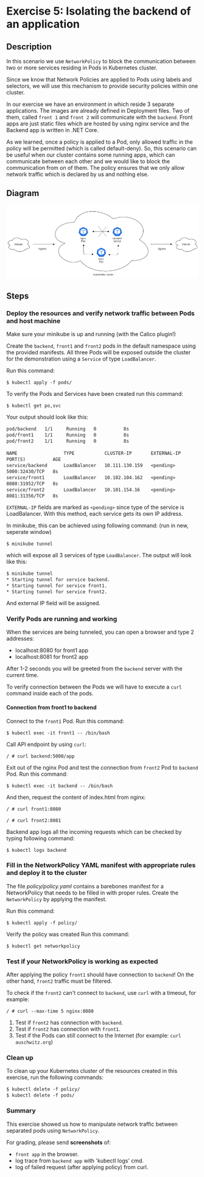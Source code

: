 # Exercise 5: Isolating the backend of an application

## Description
In this scenario we use `NetworkPolicy`  to block the communication between two or more services residing in Pods in Kubernetes cluster.

Since we know that Network Policies are applied to Pods using labels and selectors, we will use this mechanism to provide security policies within one cluster.

In our exercise we have an environment in which reside 3 separate applications.
The images are already defined in Deployment files. Two of them, called `front 1` and `front 2` will communicate with the `backend`. Front apps are just static files which are hosted by using nginx service and the Backend app is written in .NET Core.

As we learned, once a policy is applied to a Pod, only allowed traffic in the policy will be permitted (which is called default-deny). So, this scenario can be useful when our cluster contains some running apps, which can communicate between each other and we would like to block the communication from on of them. The policy ensures that we only allow network traffic which is declared by us and nothing else. 

## Diagram
![](https://raw.githubusercontent.com/Blackweather/kubernetes-network-policy/master/ex5-backend-isolation/img/arch-diagram.png)

## Steps
### Deploy the resources and verify network traffic between Pods and host machine
Make sure your minikube is up and running (with the Calico plugin!)

Create the `backend`, `front1` and `front2` pods in the default namespace using the provided manifests.
All three Pods will be exposed outside the cluster for the demonstration using a `Service` of type `LoadBalancer`.

Run this command:
```
$ kubectl apply -f pods/
```

To verify the Pods and Services have been created run this command:
```
$ kubectl get po,svc
```

Your output should look like this:
```
pod/backend   1/1     Running   0          8s
pod/front1    1/1     Running   0          8s
pod/front2    1/1     Running   0          8s

NAME                 TYPE           CLUSTER-IP       EXTERNAL-IP   PORT(S)          AGE
service/backend      LoadBalancer   10.111.130.159   <pending>     5000:32430/TCP   8s
service/front1       LoadBalancer   10.102.104.162   <pending>     8080:31952/TCP   8s
service/front2       LoadBalancer   10.101.154.16    <pending>     8081:31356/TCP   8s
```

`EXTERNAL-IP` fields are marked as `<pending>` since type of the service is LoadBalancer. With this method, each service gets its own IP address.

In minikube, this can be achieved using following command:
(run in new, seperate window)
```
$ minikube tunnel
```
which will expose all 3 services of type `LoadBalancer`.
The output will look like this:
```
$ minikube tunnel
* Starting tunnel for service backend.
* Starting tunnel for service front1.
* Starting tunnel for service front2.
```
And external IP field will be assigned.

### Verify Pods are running and working
When the services are being tunneled, you can open a browser and type 2 addresses:
- localhost:8080 for front1 app
- localhost:8081 for front2 app

After 1-2 seconds you will be greeted from the `backend` server with the current time.

To verify connection between the Pods we will have to execute a `curl` command inside each of the pods.

#### Connection from front1 to backend
Connect to the `front1` Pod.
Run this command:
```
$ kubectl exec -it front1 -- /bin/bash
```

Call API endpoint by using `curl`:
```
/ # curl backend:5000/app
```

Exit out of the nginx Pod and test the connection from `front2` Pod to `backend` Pod.
Run this command:
```
$ kubectl exec -it backend -- /bin/bash
```
And then, request the content of index.html from nginx:
```
/ # curl front1:8080
```
```
/ # curl front2:8081
```

Backend app logs all the incoming requests which can be checked by typing following command:
```
$ kubectl logs backend
```

### Fill in the NetworkPolicy YAML manifest with appropriate rules and deploy it to the cluster
The file *policy/policy.yaml* contains a barebones manifest for a NetworkPolicy that needs to be filled in with proper rules.
Create the `NetworkPolicy` by applying the manifest.

Run this command:
```
$ kubectl apply -f policy/
```

Verify the policy was created
Run this command:
```
$ kubectl get networkpolicy
```

### Test if your NetworkPolicy is working as expected
After applying the policy `front1` should have connection to `backend`! On the other hand, `front2` traffic must be filtered.

To check if the `front2` can't connect to `backend`, use `curl` with a timeout, for example:
```
/ # curl --max-time 5 nginx:8080
```

1. Test if `front2` has connection with `backend`.
2. Test if `front2` has connection with `front1`.
3. Test if the Pods can still connect to the Internet (for example: `curl auschwitz.org`)

### Clean up
To clean up your Kubernetes cluster of the resources created in this exercise, run the following commands:
```
$ kubectl delete -f policy/
$ kubectl delete -f pods/
```

### Summary
This exercise showed us how to manipulate network traffic between separated pods using ``NetworkPolicy``.

For grading, please send **screenshots** of:
- `front app` in the browser.
- log trace from `backend app` with 'kubectl logs' cmd.
- log of failed request (after applying policy) from curl.